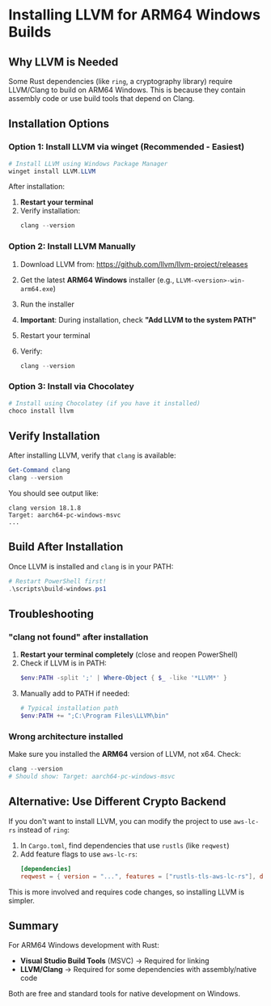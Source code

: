 # Installing LLVM for ARM64 Windows Builds

## Why LLVM is Needed

Some Rust dependencies (like `ring`, a cryptography library) require LLVM/Clang to build on ARM64 Windows. This is because they contain assembly code or use build tools that depend on Clang.

## Installation Options

### Option 1: Install LLVM via winget (Recommended - Easiest)

```powershell
# Install LLVM using Windows Package Manager
winget install LLVM.LLVM
```

After installation:
1. **Restart your terminal**
2. Verify installation:
   ```powershell
   clang --version
   ```

### Option 2: Install LLVM Manually

1. Download LLVM from: https://github.com/llvm/llvm-project/releases

2. Get the latest **ARM64 Windows** installer (e.g., `LLVM-<version>-win-arm64.exe`)

3. Run the installer

4. **Important**: During installation, check **"Add LLVM to the system PATH"**

5. Restart your terminal

6. Verify:
   ```powershell
   clang --version
   ```

### Option 3: Install via Chocolatey

```powershell
# Install using Chocolatey (if you have it installed)
choco install llvm
```

## Verify Installation

After installing LLVM, verify that `clang` is available:

```powershell
Get-Command clang
clang --version
```

You should see output like:
```
clang version 18.1.8
Target: aarch64-pc-windows-msvc
...
```

## Build After Installation

Once LLVM is installed and `clang` is in your PATH:

```powershell
# Restart PowerShell first!
.\scripts\build-windows.ps1
```

## Troubleshooting

### "clang not found" after installation

1. **Restart your terminal completely** (close and reopen PowerShell)
2. Check if LLVM is in PATH:
   ```powershell
   $env:PATH -split ';' | Where-Object { $_ -like '*LLVM*' }
   ```
3. Manually add to PATH if needed:
   ```powershell
   # Typical installation path
   $env:PATH += ";C:\Program Files\LLVM\bin"
   ```

### Wrong architecture installed

Make sure you installed the **ARM64** version of LLVM, not x64. Check:
```powershell
clang --version
# Should show: Target: aarch64-pc-windows-msvc
```

## Alternative: Use Different Crypto Backend

If you don't want to install LLVM, you can modify the project to use `aws-lc-rs` instead of `ring`:

1. In `Cargo.toml`, find dependencies that use `rustls` (like `reqwest`)
2. Add feature flags to use `aws-lc-rs`:
   ```toml
   [dependencies]
   reqwest = { version = "...", features = ["rustls-tls-aws-lc-rs"], default-features = false }
   ```

This is more involved and requires code changes, so installing LLVM is simpler.

## Summary

For ARM64 Windows development with Rust:
- **Visual Studio Build Tools** (MSVC) → Required for linking
- **LLVM/Clang** → Required for some dependencies with assembly/native code

Both are free and standard tools for native development on Windows.
